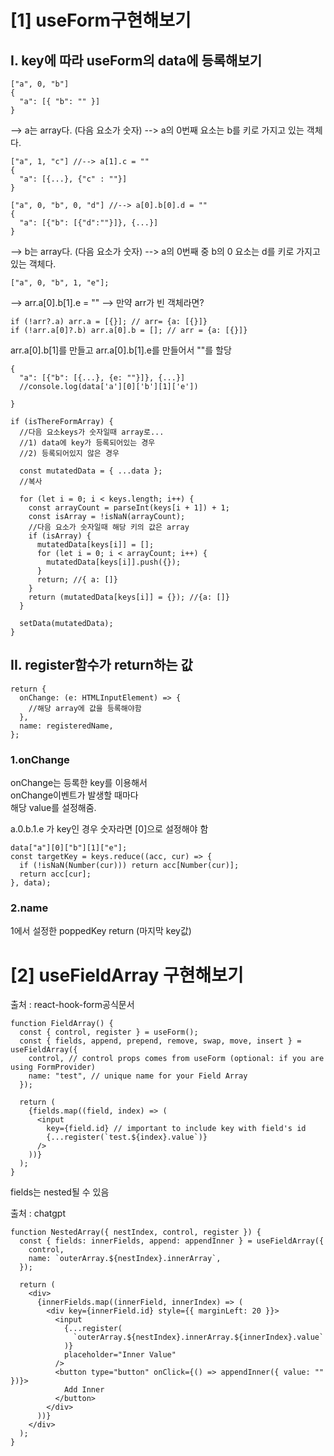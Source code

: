 # [1] useForm구현해보기

## I. key에 따라 useForm의 data에 등록해보기

```tsx
["a", 0, "b"]
{
  "a": [{ "b": "" }]
}
```

--> a는 array다. (다음 요소가 숫자)
--> a의 0번째 요소는 b를 키로 가지고 있는 객체다.

```tsx
["a", 1, "c"] //--> a[1].c = ""
{
  "a": [{...}, {"c" : ""}]
}

["a", 0, "b", 0, "d"] //--> a[0].b[0].d = ""
{
  "a": [{"b": [{"d":""}]}, {...}]
}
```

--> b는 array다. (다음 요소가 숫자)
--> a의 0번째 중 b의 0 요소는 d를 키로 가지고 있는 객체다.

```tsx
["a", 0, "b", 1, "e"];
```

--> arr.a[0].b[1].e = ""
--> 만약 arr가 빈 객체라면?

```tsx
if (!arr?.a) arr.a = [{}]; // arr= {a: [{}]}
if (!arr.a[0]?.b) arr.a[0].b = []; // arr = {a: [{}]}
```

arr.a[0].b[1]를 만들고 arr.a[0].b[1].e를 만들어서 ""를 할당

```tsx
{
  "a": [{"b": [{...}, {e: ""}]}, {...}]
  //console.log(data['a'][0]['b'][1]['e'])

}
```

```tsx
if (isThereFormArray) {
  //다음 요소keys가 숫자일때 array로...
  //1) data에 key가 등록되어있는 경우
  //2) 등록되어있지 않은 경우

  const mutatedData = { ...data };
  //복사

  for (let i = 0; i < keys.length; i++) {
    const arrayCount = parseInt(keys[i + 1]) + 1;
    const isArray = !isNaN(arrayCount);
    //다음 요소가 숫자일때 해당 키의 값은 array
    if (isArray) {
      mutatedData[keys[i]] = [];
      for (let i = 0; i < arrayCount; i++) {
        mutatedData[keys[i]].push({});
      }
      return; //{ a: []}
    }
    return (mutatedData[keys[i]] = {}); //{a: []}
  }

  setData(mutatedData);
}
```

## II. register함수가 return하는 값

```tsx
return {
  onChange: (e: HTMLInputElement) => {
    //해당 array에 값을 등록해야함
  },
  name: registeredName,
};
```

### 1.onChange

onChange는 등록한 key를 이용해서  
onChange이벤트가 발생할 때마다  
해당 value를 설정해줌.

a.0.b.1.e 가 key인 경우
숫자라면 [0]으로 설정해야 함

```tsx
data["a"][0]["b"][1]["e"];
const targetKey = keys.reduce((acc, cur) => {
  if (!isNaN(Number(cur))) return acc[Number(cur)];
  return acc[cur];
}, data);
```

### 2.name

1에서 설정한 poppedKey return (마지막 key값)

# [2] useFieldArray 구현해보기

출처 : react-hook-form공식문서

```tsx
function FieldArray() {
  const { control, register } = useForm();
  const { fields, append, prepend, remove, swap, move, insert } = useFieldArray({
    control, // control props comes from useForm (optional: if you are using FormProvider)
    name: "test", // unique name for your Field Array
  });

  return (
    {fields.map((field, index) => (
      <input
        key={field.id} // important to include key with field's id
        {...register(`test.${index}.value`)}
      />
    ))}
  );
}
```

fields는 nested될 수 있음


출처 : chatgpt
```tsx
function NestedArray({ nestIndex, control, register }) {
  const { fields: innerFields, append: appendInner } = useFieldArray({
    control,
    name: `outerArray.${nestIndex}.innerArray`,
  });

  return (
    <div>
      {innerFields.map((innerField, innerIndex) => (
        <div key={innerField.id} style={{ marginLeft: 20 }}>
          <input
            {...register(
              `outerArray.${nestIndex}.innerArray.${innerIndex}.value`
            )}
            placeholder="Inner Value"
          />
          <button type="button" onClick={() => appendInner({ value: "" })}>
            Add Inner
          </button>
        </div>
      ))}
    </div>
  );
}
```
